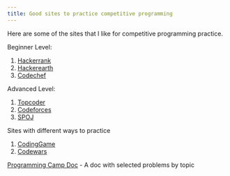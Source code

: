 ```yaml
---
title: Good sites to practice competitive programming
---
```


Here are some of the sites that I like for competitive programming practice.

Beginner Level:

  1. [Hackerrank](https://www.hackerrank.com/)
  2. [Hackerearth](https://www.spoj.com/)
  3. [Codechef](https://www.codechef.com/)

Advanced Level:

  1. [Topcoder](https://www.topcoder.com/community/competitive-programming/)
  2. [Codeforces](http://codeforces.com/)
  3. [SPOJ](https://www.spoj.com/)

Sites with different ways to practice

  1. [CodingGame](https://www.codingame.com/)
  2. [Codewars](https://www.codewars.com/)

[Programming Camp Doc](https://docs.google.com/document/d/1_dc3Ifg7Gg1LxhiqMMmE9UbTsXpdRiYh4pKILYG2eA4/) - A doc with selected problems by topic
